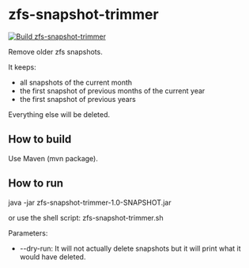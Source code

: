 # zfs-snapshot-trimmer

[![Build zfs-snapshot-trimmer](https://github.com/ngeor/kamino/actions/workflows/build-cli-zfs-snapshot-trimmer.yml/badge.svg)](https://github.com/ngeor/kamino/actions/workflows/build-cli-zfs-snapshot-trimmer.yml)

Remove older zfs snapshots.

It keeps:

* all snapshots of the current month
* the first snapshot of previous months of the current year
* the first snapshot of previous years

Everything else will be deleted.

## How to build

Use Maven (mvn package).

## How to run

java -jar zfs-snapshot-trimmer-1.0-SNAPSHOT.jar

or use the shell script: zfs-snapshot-trimmer.sh

Parameters:

* --dry-run: It will not actually delete snapshots but it will print what it would have deleted.
